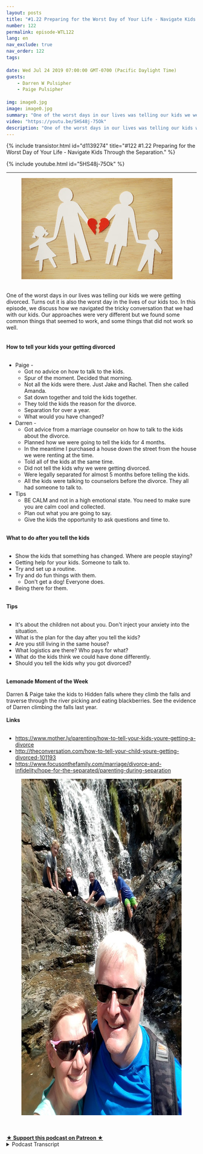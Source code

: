```yaml
---
layout: posts
title: "#1.22 Preparing for the Worst Day of Your Life - Navigate Kids Through the Separation."
number: 122
permalink: episode-WTL122
lang: en
nav_exclude: true
nav_order: 122
tags:

date: Wed Jul 24 2019 07:00:00 GMT-0700 (Pacific Daylight Time)
guests:
    - Darren W Pulsipher
    - Paige Pulsipher

img: image0.jpg
image: image0.jpg
summary: "One of the worst days in our lives was telling our kids we were getting divorced. Turns out it is also the worst day in the lives of our kids too. In this episode, we discuss how we navigated the tricky conversation that we had with our kids. Our approaches were very different but we found some common things that seemed to work, and some things that did not work so well."
video: "https://youtu.be/5HS48j-75Ok"
description: "One of the worst days in our lives was telling our kids we were getting divorced. Turns out it is also the worst day in the lives of our kids too. In this episode, we discuss how we navigated the tricky conversation that we had with our kids. Our approaches were very different but we found some common things that seemed to work, and some things that did not work so well."
---
```


<div>
{% include transistor.html id="d1139274" title="#122 #1.22 Preparing for the Worst Day of Your Life - Navigate Kids Through the Separation." %}

{% include youtube.html id="5HS48j-75Ok" %}
</div>

---

<html><head></head><body><div><figure data-trix-attachment="{&quot;contentType&quot;:&quot;image&quot;,&quot;height&quot;:267,&quot;url&quot;:&quot;https://1.bp.blogspot.com/-Lju_8g12nTs/XTfiznP6q3I/AAAAAAAFBhw/Q848k1A-UsMsOy-Zs18yVvgzvfqhs6cEQCLcBGAs/s400/shutterstock_1016707831.jpg&quot;,&quot;width&quot;:400}" data-trix-content-type="image" class="attachment attachment--preview"><img src="./image0.jpg" width="400" height="267"><figcaption class="attachment__caption"></figcaption></figure></div><div><br></div><div>One of the worst days in our lives was telling our kids we were getting divorced. Turns out it is also the worst day in the lives of our kids too. In this episode, we discuss how we navigated the tricky conversation that we had with our kids. Our approaches were very different but we found some common things that seemed to work, and some things that did not work so well.</div><div><br></div><div><strong><br>How to tell your kids your getting divorced<br></strong><br></div><ul><li>Paige -&nbsp;<ul><li>Got no advice on how to talk to the kids.</li><li>Spur of the moment. Decided that morning.</li><li>Not all the kids were there. Just Jake and Rachel. Then she called Amanda.</li><li>Sat down together and told the kids together.</li><li>They told the kids the reason for the divorce.&nbsp;</li><li>Separation for over a year.</li><li>What would you have changed?</li></ul></li><li>Darren -<ul><li>Got advice from a marriage counselor on how to talk to the kids about the divorce.</li><li>Planned how we were going to tell the kids for 4 months.</li><li>In the meantime I purchased a house down the street from the house we were renting at the time.</li><li>Told all of the kids at the same time.</li><li>Did not tell the kids why we were getting divorced.</li><li>Were legally separated for almost 5 months before telling the kids.</li><li>All the kids were talking to counselors before the divorce. They all had someone to talk to.</li></ul></li><li>Tips<ul><li>BE CALM and not in a high emotional state. You need to make sure you are calm cool and collected.</li><li>Plan out what you are going to say.</li><li>Give the kids the opportunity to ask questions and time to.</li></ul></li></ul><div><strong><br>What to do after you tell the kids<br></strong><br></div><ul><li>Show the kids that something has changed. Where are people staying?</li><li>Getting help for your kids. Someone to talk to.</li><li>Try and set up a routine.</li><li>Try and do fun things with them.<ul><li>Don't get a dog! Everyone does.&nbsp;</li></ul></li><li>Being there for them.</li></ul><div><strong><br>Tips<br></strong><br></div><ul><li>It's about the children not about you. Don't inject your anxiety into the situation.</li><li>What is the plan for the day after you tell the kids?</li><li>Are you still living in the same house?</li><li>What logistics are there? Who pays for what?&nbsp;</li><li>What do the kids think we could have done differently.</li><li>Should you tell the kids why you got divorced?</li></ul><div><strong><br>Lemonade Moment of the Week<br></strong><br></div><div>Darren &amp; Paige take the kids to Hidden falls where they climb the falls and traverse through the river picking and eating blackberries. See the evidence of Darren climbing the falls last year.</div><div><strong><br>Links<br></strong><br></div><ul><li><a href="https://www.mother.ly/parenting/how-to-tell-your-kids-youre-getting-a-divorce">https://www.mother.ly/parenting/how-to-tell-your-kids-youre-getting-a-divorce</a></li><li><a href="http://theconversation.com/how-to-tell-your-child-youre-getting-divorced-101193">http://theconversation.com/how-to-tell-your-child-youre-getting-divorced-101193</a></li><li><a href="https://www.focusonthefamily.com/marriage/divorce-and-infidelity/hope-for-the-separated/parenting-during-separation">https://www.focusonthefamily.com/marriage/divorce-and-infidelity/hope-for-the-separated/parenting-during-separation</a></li></ul><div><figure data-trix-attachment="{&quot;contentType&quot;:&quot;image&quot;,&quot;height&quot;:888,&quot;url&quot;:&quot;https://lh3.googleusercontent.com/cQ8VzG9C6sU8tZOkBhpYpqmkM5GtyamLW0xLFymwfOv1gQCbDw6weHMvUM6vNdUlgpk8AIbdCw9DZCI2BMF17FUpK0NoO6a0J8KQoqgyf9Y3QggJIV1QE7icaSb-RNcSlaHYXZj32vI0VlDfyXi3qUuqBmGVbDRMaxtnx1Wpl7l3-EXdC3gQL0xIV4WZ8sWgDMv44BpSe0Ov9Mq5uhhhQ81rB5OhBpjp0MGo19Syj7Ch5H0lB3NyhPDPAGlUD5IaS1GTyI63RTtn2mFCphKpqUQkGw6MyefAnIATDa__D7fE25sMCkruAkU3w1cFxZy1SdfPaxHXqyP_8RUO_4MAMJYddKiZOjwXt-INTvxrsGIUY6sfGNfGJ1ckwdEW1-7r5ERjCm9CNHdzMHgowQrAGf7WETkbjpdC717c5S9w0PYXW5WKdcbGuH62189CNgnZZU4YJ7pE_w-38b7B73CN3SZm7LH4SdW6yekojqcOrpw7xS3MjEfa3uWZAzmALY0Ha9DSEAybFNnkz1C7vkvUbZIQCy_bxMY8LVCzxnLe3aBC2xvOJeVXUtJOIh27Cf50UfdbRK9Utuf8LiqII1p2RblPkvaP8gS9kczBuap4Sb6fcvmY5xCfWUka1FvPY87IU9KD9xTAen_zEN6tjXQaiU89uKKiyQp7=w666-h889-no&quot;,&quot;width&quot;:666}" data-trix-content-type="image" class="attachment attachment--preview"><img src="./image1" width="666" height="888"><figcaption class="attachment__caption"></figcaption></figure></div><div><br><br></div>
<strong>
  <a href="https://www.patreon.com/wheresthelemonade" target="_donate" rel="payment" title="★ Support this podcast on Patreon ★">★ Support this podcast on Patreon ★</a>
</strong></body></html>

<details>
<summary> Podcast Transcript </summary>

<p></p>

</details>
